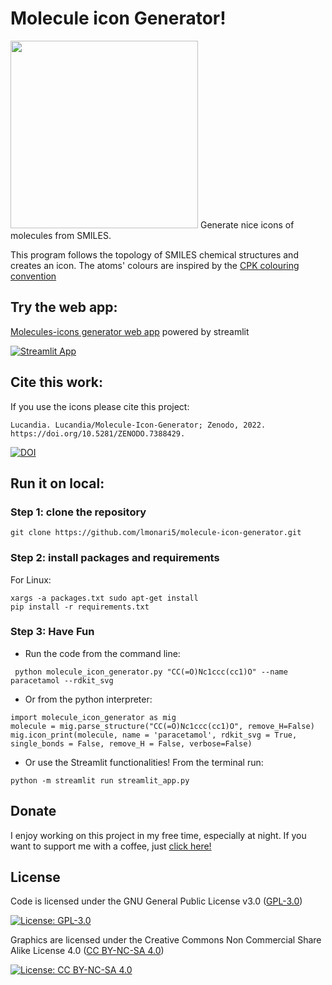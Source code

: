 # Molecule icon Generator!
<img src="example/paracetamol.jpeg" width=300 height=300>
Generate nice icons of molecules from SMILES.

This program follows the topology of SMILES chemical structures and creates an icon.
The atoms' colours are inspired by the [CPK colouring convention](https://sciencenotes.org/molecule-atom-colors-cpk-colors/)

## Try the web app:

[Molecules-icons generator web app](https://molecule-icon-generator.streamlit.app/) powered by streamlit

[![Streamlit App](https://static.streamlit.io/badges/streamlit_badge_black_white.svg)](https://molecule-icon-generator.streamlit.app/)

## Cite this work:

If you use the icons please cite this project:

```
Lucandia. Lucandia/Molecule-Icon-Generator; Zenodo, 2022. https://doi.org/10.5281/ZENODO.7388429.
```
[![DOI](https://zenodo.org/badge/530035520.svg)](https://zenodo.org/badge/latestdoi/530035520)

## Run it on local:

### Step 1: clone the repository

```
git clone https://github.com/lmonari5/molecule-icon-generator.git
```

### Step 2: install packages and requirements

For Linux:

```
xargs -a packages.txt sudo apt-get install 
pip install -r requirements.txt
```

### Step 3: Have Fun

- Run the code from the command line:

 ```
  python molecule_icon_generator.py "CC(=O)Nc1ccc(cc1)O" --name paracetamol --rdkit_svg
 ```

- Or from the python interpreter:

 ```
 import molecule_icon_generator as mig 
 molecule = mig.parse_structure("CC(=O)Nc1ccc(cc1)O", remove_H=False)
 mig.icon_print(molecule, name = 'paracetamol', rdkit_svg = True, single_bonds = False, remove_H = False, verbose=False)
 ```

- Or use the Streamlit functionalities! From the terminal run:

 ```
python -m streamlit run streamlit_app.py
 ```
 
## Donate

I enjoy working on this project in my free time, especially at night. If you want to support me with a coffee, just [click here!](https://www.paypal.com/donate/?hosted_button_id=V4LJ3Z3B3KXRY)

## License

Code is licensed under the GNU General Public License v3.0 ([GPL-3.0](https://www.gnu.org/licenses/gpl-3.0.en.html))

[![License: GPL-3.0](https://img.shields.io/badge/License-GPL%20v3-lightgrey.svg)](https://www.gnu.org/licenses/gpl-3.0.en.html)

Graphics are licensed under the Creative Commons Non Commercial Share Alike License 4.0 ([CC BY-NC-SA 4.0](https://creativecommons.org/licenses/by-nc-sa/4.0/))

[![License: CC BY-NC-SA 4.0](https://img.shields.io/badge/License-CC%20BY--NC--SA%204.0-lightgrey.svg)](https://creativecommons.org/licenses/by-nc-sa/4.0/)
